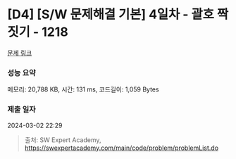 # [D4] [S/W 문제해결 기본] 4일차 - 괄호 짝짓기 - 1218 

[문제 링크](https://swexpertacademy.com/main/code/problem/problemDetail.do?contestProbId=AV14eWb6AAkCFAYD) 

### 성능 요약

메모리: 20,788 KB, 시간: 131 ms, 코드길이: 1,059 Bytes

### 제출 일자

2024-03-02 22:29



> 출처: SW Expert Academy, https://swexpertacademy.com/main/code/problem/problemList.do